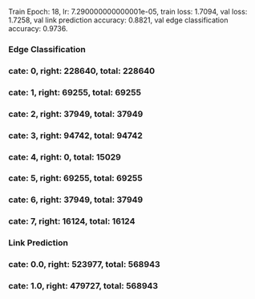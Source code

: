 Train Epoch: 18, lr: 7.290000000000001e-05, train loss: 1.7094, val loss: 1.7258, val link prediction accuracy: 0.8821, val edge classification accuracy: 0.9736.
### Edge Classification
###  cate: 0, right: 228640, total: 228640
###  cate: 1, right: 69255, total: 69255
###  cate: 2, right: 37949, total: 37949
###  cate: 3, right: 94742, total: 94742
###  cate: 4, right: 0, total: 15029
###  cate: 5, right: 69255, total: 69255
###  cate: 6, right: 37949, total: 37949
###  cate: 7, right: 16124, total: 16124
### Link Prediction
###  cate: 0.0, right: 523977, total: 568943
###  cate: 1.0, right: 479727, total: 568943